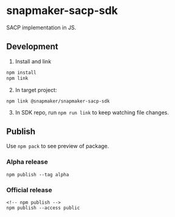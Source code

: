 # snapmaker-sacp-sdk

SACP implementation in JS.

## Development

1) Install and link

```bash
npm install
npm link
```

2) In target project:

```
npm link @snapmaker/snapmaker-sacp-sdk
```

3) In SDK repo, run `npm run link` to keep watching file changes.


## Publish

Use `npm pack` to see preview of package.

### Alpha release

```
npm publish --tag alpha
```

### Official release

```
<!-- npm publish -->
npm publish --access public
```